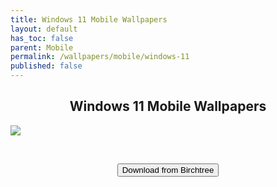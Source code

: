 ```yaml
---
title: Windows 11 Mobile Wallpapers
layout: default
has_toc: false
parent: Mobile
permalink: /wallpapers/mobile/windows-11
published: false
---
```



<div class="card">
  <h2 style="text-align:center" class="text-delta">Windows 11 Mobile Wallpapers</h2>
  <img src="https://birchtree.me/content/images/size/w1600/format/webp/2021/06/007-copy.jpg" />
  <div class="container">
    <p style="text-align:center"
  </div>
</div>
<br />
<p class="text-delta" style="text-align:center"><a href="https://birchtree.me/blog/windows-11-wallpapers-for-your-phone/">
  <button type="button" name="button" class="btn">Download from Birchtree</button></a></p>
